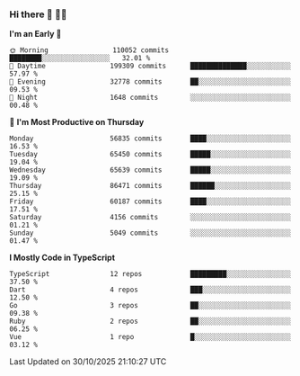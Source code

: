 ### Hi there 👋 🧑‍💻



<!--START_SECTION:waka-->
**I'm an Early 🐤** 

```text
🌞 Morning                110052 commits      ████████░░░░░░░░░░░░░░░░░   32.01 % 
🌆 Daytime                199309 commits      ██████████████░░░░░░░░░░░   57.97 % 
🌃 Evening                32778 commits       ██░░░░░░░░░░░░░░░░░░░░░░░   09.53 % 
🌙 Night                  1648 commits        ░░░░░░░░░░░░░░░░░░░░░░░░░   00.48 % 
```
📅 **I'm Most Productive on Thursday** 

```text
Monday                   56835 commits       ████░░░░░░░░░░░░░░░░░░░░░   16.53 % 
Tuesday                  65450 commits       █████░░░░░░░░░░░░░░░░░░░░   19.04 % 
Wednesday                65639 commits       █████░░░░░░░░░░░░░░░░░░░░   19.09 % 
Thursday                 86471 commits       ██████░░░░░░░░░░░░░░░░░░░   25.15 % 
Friday                   60187 commits       ████░░░░░░░░░░░░░░░░░░░░░   17.51 % 
Saturday                 4156 commits        ░░░░░░░░░░░░░░░░░░░░░░░░░   01.21 % 
Sunday                   5049 commits        ░░░░░░░░░░░░░░░░░░░░░░░░░   01.47 % 
```


**I Mostly Code in TypeScript** 

```text
TypeScript               12 repos            █████████░░░░░░░░░░░░░░░░   37.50 % 
Dart                     4 repos             ███░░░░░░░░░░░░░░░░░░░░░░   12.50 % 
Go                       3 repos             ██░░░░░░░░░░░░░░░░░░░░░░░   09.38 % 
Ruby                     2 repos             ██░░░░░░░░░░░░░░░░░░░░░░░   06.25 % 
Vue                      1 repo              █░░░░░░░░░░░░░░░░░░░░░░░░   03.12 % 
```




 Last Updated on 30/10/2025 21:10:27 UTC
<!--END_SECTION:waka-->


